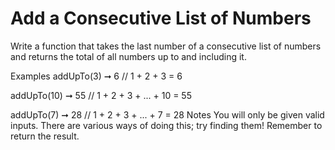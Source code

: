 # Add a Consecutive List of Numbers

Write a function that takes the last number of a consecutive list of numbers and returns the total of all numbers up to and including it.

Examples
addUpTo(3) ➞ 6
// 1 + 2 + 3 = 6

addUpTo(10) ➞ 55
// 1 + 2 + 3 + ... + 10 = 55

addUpTo(7) ➞ 28
// 1 + 2 + 3 + ... + 7 = 28
Notes
You will only be given valid inputs.
There are various ways of doing this; try finding them!
Remember to return the result.
